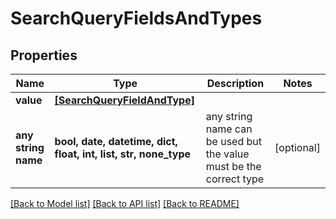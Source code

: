 # SearchQueryFieldsAndTypes


## Properties
Name | Type | Description | Notes
------------ | ------------- | ------------- | -------------
**value** | [**[SearchQueryFieldAndType]**](SearchQueryFieldAndType.md) |  | 
**any string name** | **bool, date, datetime, dict, float, int, list, str, none_type** | any string name can be used but the value must be the correct type | [optional]

[[Back to Model list]](../README.md#documentation-for-models) [[Back to API list]](../README.md#documentation-for-api-endpoints) [[Back to README]](../README.md)



